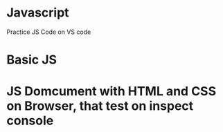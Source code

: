 # Javascript
Practice JS 
Code on VS code
# Basic JS 
# JS Domcument with HTML and CSS on Browser, that test on inspect console
